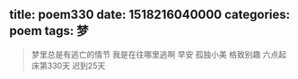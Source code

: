 title: poem330
date: 1518216040000
categories: poem
tags: 梦
---
> 梦里总是有逃亡的情节
我是在往哪里逃啊
早安
孤独小美
格致别趣
六点起床第330天 迟到25天